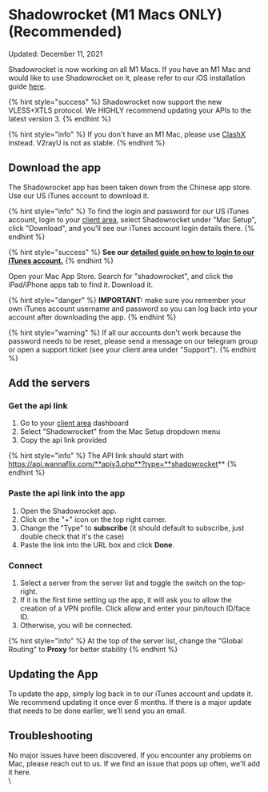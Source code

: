 # Shadowrocket (M1 Macs ONLY) (Recommended)

Updated: December 11, 2021

Shadowrocket is now working on all M1 Macs. If you have an M1 Mac and would like to use Shadowrocket on it, please refer to our iOS installation guide [here](../../ios/v2ray-shadowsocks/shadowrocket.md).

{% hint style="success" %}
Shadowrocket now support the new VLESS+XTLS protocol. We HIGHLY recommend updating your APIs to the latest version 3.
{% endhint %}

{% hint style="info" %}
If you don't have an M1 Mac, please use [ClashX](clashx-v1.30.1-and-higher.md#troubleshooting) instead. V2rayU is not as stable.
{% endhint %}

## Download the app

The Shadowrocket app has been taken down from the Chinese app store. Use our US iTunes account to download it.

{% hint style="info" %}
To find the login and password for our US iTunes account, login to your [client area](https://wannaflix.com/clientarea.php), select Shadowrocket under "Mac Setup", click "Download", and you'll see our iTunes account login details there.
{% endhint %}

{% hint style="success" %}
**See our** [**detailed guide on how to login to our iTunes account.**](../../ios/switching-itunes-account.md)
{% endhint %}

Open your Mac App Store. Search for "shadowrocket", and click the iPad/iPhone apps tab to find it. Download it.

{% hint style="danger" %}
**IMPORTANT:** make sure you remember your own iTunes account username and password so you can log back into your account after downloading the app.
{% endhint %}

{% hint style="warning" %}
If all our accounts don't work because the password needs to be reset, please send a message on our telegram group or open a support ticket (see your client area under "Support").
{% endhint %}

## Add the servers

### Get the api link

1. Go to your [client area](https://wannaflix.com/clientarea.php) dashboard
2. Select "Shadowrocket" from the Mac Setup dropdown menu
3. Copy the api link provided&#x20;

{% hint style="info" %}
The API link should start with https://api.wannaflix.com/**apiv3.php**?type=**shadowrocket**
{% endhint %}

### Paste the api link into the app

1. Open the Shadowrocket app.
2. Click on the "+" icon on the top right corner.
3. Change the "Type" to **subscribe** (it should default to subscribe, just double check that it's the case)
4. Paste the link into the URL box and click **Done**.

### **Connect**

1. Select a server from the server list and toggle the switch on the top-right.
2. If it is the first time setting up the app, it will ask you to allow the creation of a VPN profile. Click allow and enter your pin/touch ID/face ID.
3. Otherwise, you will be connected.

{% hint style="info" %}
At the top of the server list, change the "Global Routing" to **Proxy** for better stability
{% endhint %}

## Updating the App <a href="#updating-the-app" id="updating-the-app"></a>

To update the app, simply log back in to our iTunes account and update it. We recommend updating it once ever 6 months. If there is a major update that needs to be done earlier, we'll send you an email.

## Troubleshooting <a href="#troubleshooting" id="troubleshooting"></a>

No major issues have been discovered. If you encounter any problems on Mac, please reach out to us. If we find an issue that pops up often, we'll add it here.\
\


###
